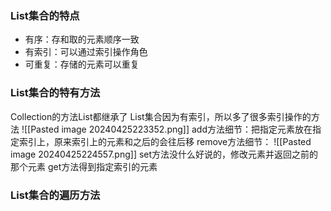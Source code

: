 ### List集合的特点
- 有序：存和取的元素顺序一致
- 有索引：可以通过索引操作角色
- 可重复：存储的元素可以重复

### List集合的特有方法
Collection的方法List都继承了
List集合因为有索引，所以多了很多索引操作的方法
![[Pasted image 20240425223352.png]]
add方法细节：把指定元素放在指定索引上，原来索引上的元素和之后的会往后移
remove方法细节：
![[Pasted image 20240425224557.png]]
set方法没什么好说的，修改元素并返回之前的那个元素
get方法得到指定索引的元素



### List集合的遍历方法
